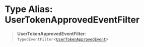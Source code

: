 # Type Alias: UserTokenApprovedEventFilter

> **UserTokenApprovedEventFilter**: `TypedEventFilter`\<[`UserTokenApprovedEvent`](UserTokenApprovedEvent.md)\>
